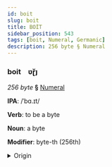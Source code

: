 ```yaml
---
id: boit
slug: boit
title: BOİT
sidebar_position: 543
tags: [boit, Numeral, Germanic]
description: 256 byte § Numeral
---
```


### boit&emsp;<span kind="abugida">ʋɽ̆ȷ</span>

*256 byte* **§** [Numeral](../../tags/Numeral)

**IPA**: /ˈbɑ.ɪt/

**Verb**: to be a byte

**Noun**: a byte

**Modifier**: byte-th (256th)

<details>
    <summary>Origin</summary>
    English byte /baɪt/<br/>
    <em>Germanic Language Family</em>
</details>